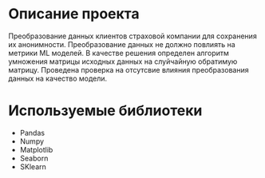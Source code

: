 # Описание проекта

Преобразование данных клиентов страховой компании для сохранения их анонимности.
Преобразование данных не должно повлиять на метрики ML моделей.
В качестве решения определен алгоритм умножения матрицы исходных данных на слуйчайную обратимую матрицу. Проведена проверка на отсутсвие влияния преобразования данных на качество модели.

# Используемые библиотеки

* Pandas
* Numpy
* Matplotlib
* Seaborn
* SKlearn
